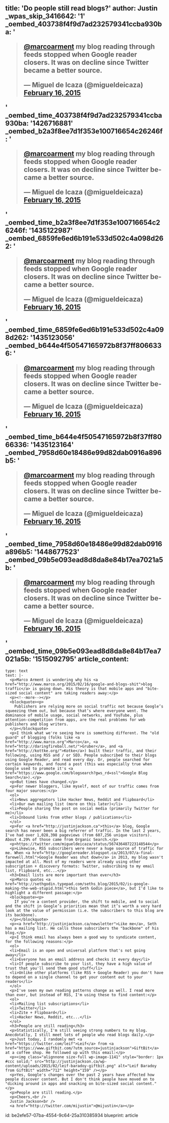 title: 'Do people still read blogs?'
author: Justin
_wpas_skip_3416642: '1'
_oembed_403738f4f9d7ad232579341ccba930ba: '<blockquote class="twitter-tweet" width="550"><p><a href="https://twitter.com/marcoarment">@marcoarment</a> my blog reading through feeds stopped when Google reader closers. It was on decline since Twitter became a better source.</p>&mdash; Miguel de Icaza (@migueldeicaza) <a href="https://twitter.com/migueldeicaza/status/567436487223148544">February 16, 2015</a></blockquote><script async src="//platform.twitter.com/widgets.js" charset="utf-8"></script>'
_oembed_time_403738f4f9d7ad232579341ccba930ba: '1426716881'
_oembed_b2a3f8ee7d1f353e100716654c26246f: '<blockquote class="twitter-tweet" width="550"><p lang="en" dir="ltr"><a href="https://twitter.com/marcoarment">@marcoarment</a> my blog reading through feeds stopped when Google reader closers. It was on decline since Twitter became a better source.</p>&mdash; Miguel de Icaza (@migueldeicaza) <a href="https://twitter.com/migueldeicaza/status/567436487223148544">February 16, 2015</a></blockquote><script async src="//platform.twitter.com/widgets.js" charset="utf-8"></script>'
_oembed_time_b2a3f8ee7d1f353e100716654c26246f: '1435122987'
_oembed_6859fe6ed6b191e533d502c4a098d262: '<blockquote class="twitter-tweet" width="550"><p lang="en" dir="ltr"><a href="https://twitter.com/marcoarment">@marcoarment</a> my blog reading through feeds stopped when Google reader closers. It was on decline since Twitter became a better source.</p>&mdash; Miguel de Icaza (@migueldeicaza) <a href="https://twitter.com/migueldeicaza/status/567436487223148544">February 16, 2015</a></blockquote><script async src="//platform.twitter.com/widgets.js" charset="utf-8"></script>'
_oembed_time_6859fe6ed6b191e533d502c4a098d262: '1435123056'
_oembed_b644e4f50547165972b8f37ff8066336: '<blockquote class="twitter-tweet" width="550"><p lang="en" dir="ltr"><a href="https://twitter.com/marcoarment">@marcoarment</a> my blog reading through feeds stopped when Google reader closers. It was on decline since Twitter became a better source.</p>&mdash; Miguel de Icaza (@migueldeicaza) <a href="https://twitter.com/migueldeicaza/status/567436487223148544">February 16, 2015</a></blockquote><script async src="//platform.twitter.com/widgets.js" charset="utf-8"></script>'
_oembed_time_b644e4f50547165972b8f37ff8066336: '1435123164'
_oembed_7958d60e18486e99d82dab0916a896b5: '<blockquote class="twitter-tweet" width="550"><p lang="en" dir="ltr"><a href="https://twitter.com/marcoarment">@marcoarment</a> my blog reading through feeds stopped when Google reader closers. It was on decline since Twitter became a better source.</p>&mdash; Miguel de Icaza (@migueldeicaza) <a href="https://twitter.com/migueldeicaza/status/567436487223148544">February 16, 2015</a></blockquote><script async src="//platform.twitter.com/widgets.js" charset="utf-8"></script>'
_oembed_time_7958d60e18486e99d82dab0916a896b5: '1448677523'
_oembed_09b5e093ead8d8da8e84b17ea7021a5b: '<blockquote class="twitter-tweet" data-width="550" data-dnt="true"><p lang="en" dir="ltr"><a href="https://twitter.com/marcoarment?ref_src=twsrc%5Etfw">@marcoarment</a> my blog reading through feeds stopped when Google reader closers. It was on decline since Twitter became a better source.</p>&mdash; Miguel de Icaza (@migueldeicaza) <a href="https://twitter.com/migueldeicaza/status/567436487223148544?ref_src=twsrc%5Etfw">February 16, 2015</a></blockquote><script async src="https://platform.twitter.com/widgets.js" charset="utf-8"></script>'
_oembed_time_09b5e093ead8d8da8e84b17ea7021a5b: '1515092795'
article_content:
  -
    type: text
    text: |-
      <p>Marco Arment is wondering why his <a href="http://www.marco.org/2015/02/16/google-and-blogs-shit">blog traffic</a> is going down. His theory is that mobile apps and "bite-sized social content" are taking readers away:</p>
      <p><!--more--></p>
      <blockquote><p>
        Publishers are relying more on social traffic not because Google’s squeezing them out, but because that’s where everyone went. The dominance of mobile usage, social networks, and YouTube, plus attention-competition from apps, are the real problems for web publishers and blog writers.
      </p></blockquote>
      <p>I think what we're seeing here is something different. The "old guard" of blogging (folks like <a href="http://www.marco.org">Marco</a>, <a href="http://daringfireball.net/">Gruber</a>, and <a href="http://kottke.org/">Kotke</a>) built their traffic, and their following, using RSS and / or SEO. People subscribed to their blogs using Google Reader, and read every day. Or, people searched for certain keywords, and found a post (this was especially true when Google used to promote it's <a href="https://www.google.com/blogsearch?gws_rd=ssl">Google Blog Search</a>).</p>
      <p>But times have changed.</p>
      <p>For newer bloggers, like myself, most of our traffic comes from four major sources:</p>
      <ol>
      <li>News aggregators like Hacker News, Reddit and Flipboard</li>
      <li>Our own mailing list (more on this later)</li>
      <li>People sharing the post on social media (primarily Twitter for me)</li>
      <li>Inbound links from other blogs / publications</li>
      </ol>
      <p>For <a href="http://justinjackson.ca">this</a> blog, Google search has never been a big referrer of traffic. In the last 2 years, I've had over 1,028,398 pageviews (from 607,256 unique visitors). About 4.29% of those came from Organic Search.</p>
      <p>https://twitter.com/migueldeicaza/status/567436487223148544</p>
      <p>Likewise, RSS subscribers were never a huge source of traffic for me. When <a href="http://googlereader.blogspot.ca/2013/07/a-final-farewell.html">Google Reader was shut down</a> in 2013, my blog wasn't impacted at all. Most of my readers were already using other subscription + discovery formats: Twitter, subscribing to my email list, Flipboard, etc...</p>
      <h3>Email lists are more important than ever</h3>
      <p>Marco quotes <a href="http://sethgodin.typepad.com/seths_blog/2015/02/is-google-making-the-web-stupid.html">this Seth Godin piece</a>, but I'd like to highlight a different passage:</p>
      <blockquote><p>
        If you’re a content provider, the shift to mobile, and to social and the shift in Google’s priorities mean that it’s worth a very hard look at the value of permission (i.e. the subscribers to this blog are its backbone).
      </p></blockquote>
      <p><a href="http://justinjackson.ca/newsletter">Like me</a>, Seth has a mailing list. He calls those subscribers the "backbone" of his blog.</p>
      <p>I think email has always been a good way to syndicate content, for the following reasons:</p>
      <ol>
      <li>Email is an open and universal platform that's not going away</li>
      <li>Everyone has an email address and checks it every day</li>
      <li>If people subscribe to your list, they have a high value of trust that you'll send them good stuff</li>
      <li>Unlike other platforms (like RSS + Google Reader) you don't have to depend on a single channel to get your content out to your readers</li>
      </ol>
      <p>I've seen my own reading patterns change as well. I read more than ever, but instead of RSS, I'm using these to find content:</p>
      <ol>
      <li>Mailing list subscriptions</li>
      <li>Twitter</li>
      <li>Zite + Flipboard</li>
      <li>Hacker News, Reddit, etc...</li>
      </ol>
      <h3>People are still reading</h3>
      <p>Statistically, I'm still seeing strong numbers to my blog. Anecdotally, I still meet lots of people who read blogs daily.</p>
      <p>Just today, I randomly met <a href="https://twitter.com/leif">Leif</a> from <a href="https://www.giftbit.com/?utm_source=justinjackson">GiftBit</a> at a coffee shop. He followed up with this email:</p>
      <p><img class="alignnone size-full wp-image-1141" style="border: 1px #ccc solid;" src="http://justinjackson.ca/wp-content/uploads/2015/02/leif-baradoy-giftbit.png" alt="Leif Baradoy from GiftBit" width="712" height="159" /></p>
      <p>Yes, Google's changes over the past 2 years have affected how people discover content. But I don't think people have moved on to "dicking around in apps and snacking on bite-sized social content."</p>
      <p>People are still reading.</p>
      <p>Cheers,<br />
      Justin Jackson<br />
      <a href="http://twitter.com/mijustin">@mijustin</a></p>
id: be2efe57-07ba-4554-9c64-25a310385934
blueprint: article
